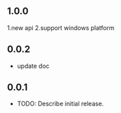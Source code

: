 
## 1.0.0

1.new api
2.support windows platform


## 0.0.2

* update doc

## 0.0.1

* TODO: Describe initial release.
